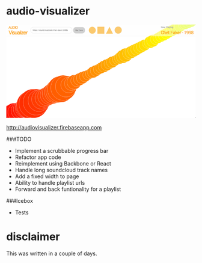 audio-visualizer
=================

![Alt text](img/ss1.png "noughts and crosses")


http://audiovisualizer.firebaseapp.com

###TODO
- Implement a scrubbable progress bar
- Refactor app code
- Reimplement using Backbone or React
- Handle long soundcloud track names
- Add a fixed width to page
- Ability to handle playlist urls
- Forward and back funtionality for a playlist

###Icebox
- Tests

disclaimer
=================
This was written in a couple of days.
